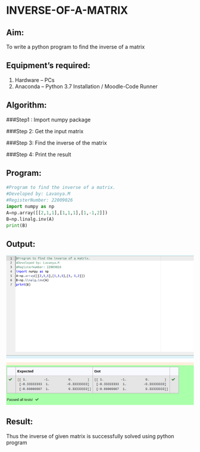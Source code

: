 # INVERSE-OF-A-MATRIX
## Aim:

To write a python program to find the inverse of a matrix

## Equipment’s required:
1. 	Hardware – PCs
2. 	Anaconda – Python 3.7 Installation / Moodle-Code Runner

## Algorithm:

###Step1 : Import numpy package

###Step 2: Get the input matrix

###Step 3: Find the inverse of the matrix

###Step 4: Print the result

## Program:
```python
#Program to find the inverse of a matrix.
#Developed by: Lavanya.M
#RegisterNumber: 22009026
import numpy as np
A=np.array([[2,1,1],[1,1,1],[1,-1,2]])
B=np.linalg.inv(A)
print(B)
```
## Output:

![](./output3.png)

## Result:

Thus the inverse of given matrix is successfully solved using python program

